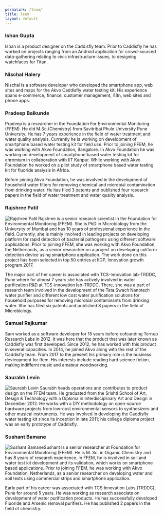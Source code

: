 ```yaml
---
permalink: /team/
title: Team
layout: default
---
```


### Ishan Gupta
Ishan is a product designer on the Caddisfly team. Prior to Caddisfly he has worked on projects ranging from an Android application for crowd-sourced data-gathering relating to civic infrastructure issues, to designing watchfaces for Titan.

### Nischal Halery
Nischal is a software developer who developed the smartphone app, web sites and maps for the Akvo Caddisfly water testing kit. His experience spans e-commerce, finance, customer management, i18n, web sites and phone apps.

### Pradeep Balkunde
Pradeep is a researcher in the Foundation For Environmental Monitoring (FFEM). He did M.Sc.(Chemistry) from Savitribai Phule University Pune University. He has 7 years experience in the field of water treatment and water quality analysis. Currently he is working on development of smartphone based water testing kit for field use. Prior to joining FFEM, he was working with Akvo Foundation, Bangalore. In Akvo Foundation he was working on development of smartphone based water testing kit for chromium in collaboration with IIT Kanpur. While working with Akvo Foundation he worked on a pilot study of smartphone based water testing kit for fluoride analysis in Africa.

Before joining Akvo Foundation, he was involved in the development of household water filters for removing chemical and microbial contamination from drinking water. He has filed 3 patents and published four research papers in the field of water treatment and water quality analysis.


### Rajshree Patil
<img src="{{ site.url }}/assets/images/rajshree_patil.jpg" alt="Rajshree Patil" class="teamImage">
Rajshree is a senior research scientist in the Foundation for Environmental Monitoring (FFEM). She is PhD in Microbiology from the University of Mumbai and has 10 years of professional experience in the field. Currently, she is mainly involved in leading projects on developing platform for rapid detection of bacterial pathogens using different software applications. Prior to joining FFEM, she was working with Akvo Foundation, the Netherlands, as a senior researcher on a project on developing coliform detection device using smartphone application. The work done on this project has been selected in top 50 entries at IIGP, Innovation growth program 2017.  

The major part of her career is associated with TCS-Innovation lab-TRDDC, Pune where for almost 7 years she has actively involved in water purification R&D at TCS-innovation lab-TRDDC. There, she was  a part of  research team involved in the development of the Tata Swach Nanotech water purifier and different low cost water purification solutions for household purposes for removing microbial contaminants from drinking water. She has filed six patents and published 8 papers in the field of Microbiology.

### Samuel Rajkumar
Sam worked as a software developer for 18 years before cofounding Ternup Research Labs in 2012. It was here that the product that was later known as Caddisfly was first developed. Since 2012, he has worked with this product in several capacities. In 2014, he joined Akvo along with the rest of the Caddisfly team. From 2017 to the present his primary role is the business devleopment for ffem. His interests include reading hard science fiction, making indiffernt music and amateur woodworking.

### Saurabh Levin
<img src="{{ site.url }}/assets/images/Saurabh.jpg" alt="Saurabh Levin" class="teamImage"> Saurabh heads operations and contributes to product design on the FFEM team. He graduated from the Srishti School of Art, Design & Technology with a Diploma in Interdisciplinary Art and Design in December 2012. He works with a DIY methodology on open-source hardware projects from low-cost environmental sensors to synthesizers and other musical instruments. He was involved in developing the Caddisfly water testing kit since its inception in late 2011; his college diploma project was an early prototype of Caddisfly. 

### Sushant Bamane
<img src="{{ site.url }}/assets/images/sushant_bamane.jpg" alt="Sushant Bamane" class="teamImage">Sushant is a senior researcher at Foundation for Environmental Monitoring (FFEM). He is M. Sc. in Organic Chemistry and has 8 years of research experience. In FFEM, he is involved in soil and water test kit development and its validation, which works on smartphone based applications. Prior to joining FFEM, he was working with Akvo Foundation, Netherlands, as a senior researcher on developing water and soil tests using commercial strips and smartphone application.

Early part of his career was associated with TCS Innovation Labs (TRDDC), Pune for around 5 years. He was working as research associate on development of water purification products. He has successfully developed Fluoride and Arsenic removal purifiers. He has published 2 papers in the field of chemistry. 
